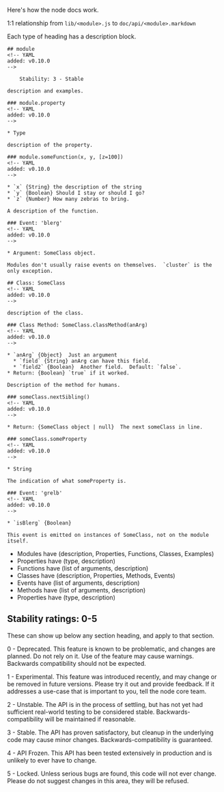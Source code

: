 Here's how the node docs work.

1:1 relationship from `lib/<module>.js` to `doc/api/<module>.markdown`

Each type of heading has a description block.


    ## module
    <!-- YAML
    added: v0.10.0
    -->

        Stability: 3 - Stable

    description and examples.

    ### module.property
    <!-- YAML
    added: v0.10.0
    -->

    * Type

    description of the property.

    ### module.someFunction(x, y, [z=100])
    <!-- YAML
    added: v0.10.0
    -->

    * `x` {String} the description of the string
    * `y` {Boolean} Should I stay or should I go?
    * `z` {Number} How many zebras to bring.

    A description of the function.

    ### Event: 'blerg'
    <!-- YAML
    added: v0.10.0
    -->

    * Argument: SomeClass object.

    Modules don't usually raise events on themselves.  `cluster` is the
    only exception.

    ## Class: SomeClass
    <!-- YAML
    added: v0.10.0
    -->

    description of the class.

    ### Class Method: SomeClass.classMethod(anArg)
    <!-- YAML
    added: v0.10.0
    -->

    * `anArg` {Object}  Just an argument
      * `field` {String} anArg can have this field.
      * `field2` {Boolean}  Another field.  Default: `false`.
    * Return: {Boolean} `true` if it worked.

    Description of the method for humans.

    ### someClass.nextSibling()
    <!-- YAML
    added: v0.10.0
    -->

    * Return: {SomeClass object | null}  The next someClass in line.

    ### someClass.someProperty
    <!-- YAML
    added: v0.10.0
    -->

    * String

    The indication of what someProperty is.

    ### Event: 'grelb'
    <!-- YAML
    added: v0.10.0
    -->

    * `isBlerg` {Boolean}

    This event is emitted on instances of SomeClass, not on the module itself.


* Modules have (description, Properties, Functions, Classes, Examples)
* Properties have (type, description)
* Functions have (list of arguments, description)
* Classes have (description, Properties, Methods, Events)
* Events have (list of arguments, description)
* Methods have (list of arguments, description)
* Properties have (type, description)

## Stability ratings: 0-5

These can show up below any section heading, and apply to that section.

0 - Deprecated.  This feature is known to be problematic, and changes are
planned.  Do not rely on it.  Use of the feature may cause warnings.  Backwards
compatibility should not be expected.

1 - Experimental.  This feature was introduced recently, and may change
or be removed in future versions.  Please try it out and provide feedback.
If it addresses a use-case that is important to you, tell the node core team.

2 - Unstable.  The API is in the process of settling, but has not yet had
sufficient real-world testing to be considered stable. Backwards-compatibility
will be maintained if reasonable.

3 - Stable.  The API has proven satisfactory, but cleanup in the underlying
code may cause minor changes.  Backwards-compatibility is guaranteed.

4 - API Frozen.  This API has been tested extensively in production and is
unlikely to ever have to change.

5 - Locked.  Unless serious bugs are found, this code will not ever
change.  Please do not suggest changes in this area, they will be refused.
